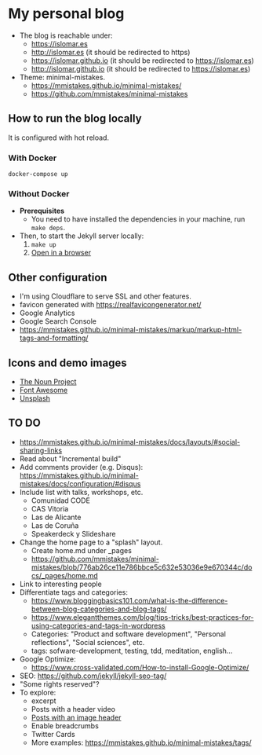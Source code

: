 # My personal blog
* The blog is reachable under:
    * https://islomar.es
    * http://islomar.es (it should be redirected to https)
    * https://islomar.github.io (it should be redirected to https://islomar.es)
    * http://islomar.github.io (it should be redirected to https://islomar.es)
* Theme: minimal-mistakes.
    * https://mmistakes.github.io/minimal-mistakes/
    * https://github.com/mmistakes/minimal-mistakes


## How to run the blog locally
It is configured with hot reload.

### With Docker
`docker-compose up`

### Without Docker
* **Prerequisites** 
    * You need to have installed the dependencies in your machine, run `make deps`.
* Then, to start the Jekyll server locally:
    1. `make up`
    2. [Open in a browser](http://127.0.0.1:4000/)


## Other configuration
* I'm using Cloudflare to serve SSL and other features.
* favicon generated with https://realfavicongenerator.net/
* Google Analytics
* Google Search Console
* https://mmistakes.github.io/minimal-mistakes/markup/markup-html-tags-and-formatting/


## Icons and demo images
* [The Noun Project](https://thenounproject.com/)
* [Font Awesome](https://fontawesome.com/)
* [Unsplash](https://unsplash.com/)


## TO DO
* https://mmistakes.github.io/minimal-mistakes/docs/layouts/#social-sharing-links
* Read about "Incremental build"
* Add comments provider (e.g. Disqus): https://mmistakes.github.io/minimal-mistakes/docs/configuration/#disqus
* Include list with talks, workshops, etc.
    * Comunidad CODE
    * CAS Vitoria
    * Las de Alicante
    * Las de Coruña
    * Speakerdeck y Slideshare
* Change the home page to a "splash" layout.
    * Create home.md under _pages
    * https://github.com/mmistakes/minimal-mistakes/blob/776ab26ce11e786bbce5c632e53036e9e670344c/docs/_pages/home.md
* Link to interesting people
* Differentiate tags and categories:
    * https://www.bloggingbasics101.com/what-is-the-difference-between-blog-categories-and-blog-tags/
    * https://www.elegantthemes.com/blog/tips-tricks/best-practices-for-using-categories-and-tags-in-wordpress
    * Categories: "Product and software development", "Personal reflections", "Social sciences", etc.
    * tags: sofware-development, testing, tdd, meditation, english...
* Google Optimize:
    * https://www.cross-validated.com/How-to-install-Google-Optimize/
* SEO: https://github.com/jekyll/jekyll-seo-tag/
* "Some rights reserved"?
* To explore:  
    * excerpt
    * Posts with a header video
    * [Posts with an image header](https://mmistakes.github.io/minimal-mistakes/docs/layouts/#headers)
    * Enable breadcrumbs
    * Twitter Cards
    * More examples: https://mmistakes.github.io/minimal-mistakes/tags/